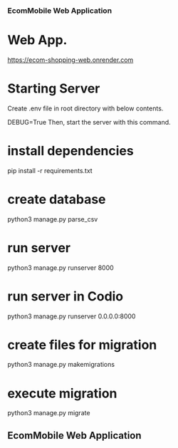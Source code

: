 ### EcomMobile Web Application 

# Web App.
https://ecom-shopping-web.onrender.com

# Starting Server
Create .env file in root directory with below contents. 

DEBUG=True
Then, start the server with this command.

# install dependencies
pip install -r requirements.txt

# create database
python3 manage.py parse_csv

# run server
python3 manage.py runserver 8000

# run server in Codio
python3 manage.py runserver 0.0.0.0:8000

# create files for migration
python3 manage.py makemigrations

# execute migration
python3 manage.py migrate

## EcomMobile Web Application
